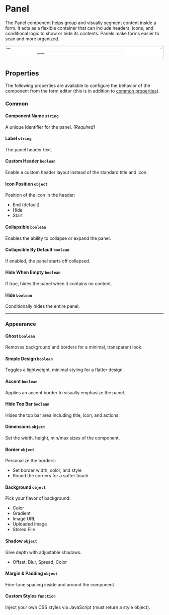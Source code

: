 # Panel

The Panel component helps group and visually segment content inside a form. It acts as a flexible container that can include headers, icons, and conditional logic to show or hide its contents. Panels make forms easier to scan and more organized.

[//]: # '<iframe width="100%" height="500" src="https://pd-docs-adminportal-test.shesha.dev/shesha/forms-designer/?id=747834b4-9ef8-4088-a951-e976776b19ec" title="Panel Component" ></iframe>'

![Image](../Layouts/images/panel1.png)

## **Properties**

The following properties are available to configure the behavior of the component from the form editor (this is in addition to [common properties](/docs/front-end-basics/form-components/common-component-properties)).

### Common

#### **Component Name** `string`  
A unique identifier for the panel. *(Required)*

#### **Label** `string`  
The panel header text.

#### **Custom Header** `boolean`
Enable a custom header layout instead of the standard title and icon.

#### **Icon Position** `object`
Position of the icon in the header:

- End (default)
- Hide
- Start

#### **Collapsible** `boolean`  
Enables the ability to collapse or expand the panel.

#### **Collapsible By Default** `boolean`  
If enabled, the panel starts off collapsed.

#### **Hide When Empty** `boolean`
If true, hides the panel when it contains no content.

#### **Hide** `boolean`  
Conditionally hides the entire panel.

___

### Appearance

#### **Ghost** `boolean`
Removes background and borders for a minimal, transparent look.

#### **Simple Design** `boolean`
Toggles a lightweight, minimal styling for a flatter design.

#### **Accent** `boolean`
Applies an accent border to visually emphasize the panel.

#### **Hide Top Bar** `boolean`
Hides the top bar area including title, icon, and actions.

#### **Dimensions** ``object``

Set the width, height, min/max sizes of the component.

#### **Border** ``object``

Personalize the borders:
- Set border width, color, and style
- Round the corners for a softer touch

#### **Background** ``object``

Pick your flavor of background:

- Color
- Gradient
- Image URL
- Uploaded Image
- Stored File

#### **Shadow** ``object``

Give depth with adjustable shadows:

- Offset, Blur, Spread, Color

#### **Margin & Padding** ``object``

Fine-tune spacing inside and around the component.

####  **Custom Styles** ``function``

Inject your own CSS styles via JavaScript (must return a style object).



